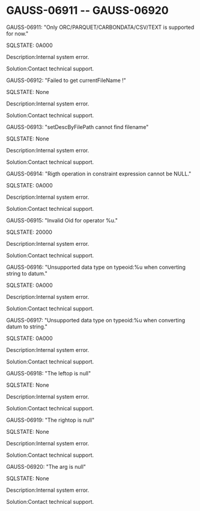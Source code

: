 # GAUSS-06911 -- GAUSS-06920<a name="EN-US_TOPIC_0302073070"></a>

GAUSS-06911: "Only ORC/PARQUET/CARBONDATA/CSV/TEXT is supported for now."

SQLSTATE: 0A000

Description:Internal system error.

Solution:Contact technical support.

GAUSS-06912: "Failed to get currentFileName !"

SQLSTATE: None

Description:Internal system error.

Solution:Contact technical support.

GAUSS-06913: "setDescByFilePath cannot find filename"

SQLSTATE: None

Description:Internal system error.

Solution:Contact technical support.

GAUSS-06914: "Rigth operation in constraint expression cannot be NULL."

SQLSTATE: 0A000

Description:Internal system error.

Solution:Contact technical support.

GAUSS-06915: "Invalid Oid for operator %u."

SQLSTATE: 20000

Description:Internal system error.

Solution:Contact technical support.

GAUSS-06916: "Unsupported data type on typeoid:%u when converting string to datum."

SQLSTATE: 0A000

Description:Internal system error.

Solution:Contact technical support.

GAUSS-06917: "Unsupported data type on typeoid:%u when converting datum to string."

SQLSTATE: 0A000

Description:Internal system error.

Solution:Contact technical support.

GAUSS-06918: "The leftop is null"

SQLSTATE: None

Description:Internal system error.

Solution:Contact technical support.

GAUSS-06919: "The rightop is null"

SQLSTATE: None

Description:Internal system error.

Solution:Contact technical support.

GAUSS-06920: "The arg is null"

SQLSTATE: None

Description:Internal system error.

Solution:Contact technical support.


